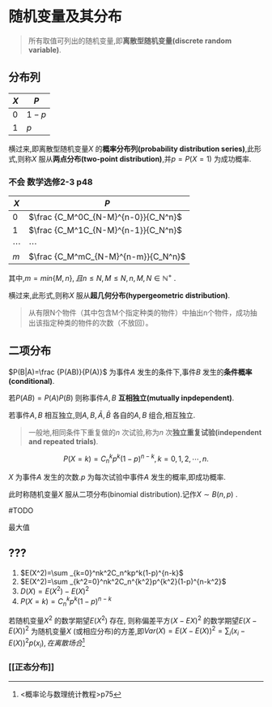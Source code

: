# 随机变量及其分布

> 所有取值可列出的随机变量,即**离散型随机变量(discrete random variable)**.

## 分布列

| $X$  | $P$   |
| ---- | ----- |
| $0$  | $1-p$ |
| $1$  | $p$   |

横过来,即离散型随机变量$X$ 的**概率分布列(probability distribution series)**,此形式,则称$X$ 服从**两点分布(two-point distribution)**,并$p=P(X=1)$ 为成功概率.

### 不会 数学选修2-3 p48

| $X$      | $P$                                 |
| -------- | ----------------------------------- |
| $0$      | $\frac {C_M^0C_{N-M}^{n-0}}{C_N^n}$ |
| $1$      | $\frac {C_M^1C_{N-M}^{n-1}}{C_N^n}$ |
| $\cdots$ | $\cdots$                            |
| $m$      | $\frac {C_M^mC_{N-M}^{n-m}}{C_N^n}$ |

其中,$m=min\{M,n\},且n\le N,M\le N,n,M,N\in \mathbb {N^+}$ .

横过来,此形式,则称$X$ 服从**超几何分布(hypergeometric distribution)**.

> 从有限N个物件（其中包含M个指定种类的物件）中抽出n个物件，成功抽出该指定种类的物件的次数（不放回）。

## 二项分布

$P(B|A)=\frac {P(AB)}{P(A)}$ 为事件$A$ 发生的条件下,事件$B$ 发生的**条件概率(conditional)**.

若$P(AB)=P(A)P(B)$ 则称事件$A,B$ **互相独立(mutually inpdependent)**.

若事件$A,B$ 相互独立,则$A,B,\bar A,\bar B$ 各自的$A,B$ 组合,相互独立.

> 一般地,相同条件下重复做的$n$ 次试验,称为$n$ 次**独立重复试验(independent and repeated trials)**.

$$
P(X=k)=C_n^kp^k(1-p)^{n-k},k=0,1,2,\cdots ,n.
$$

$X$ 为事件$A$ 发生的次数.$p$ 为每次试验中事件$A$ 发生的概率,即成功概率.

此时称随机变量$X$ 服从二项分布(binomial distribution).记作$X\sim B(n,p)$ .

#TODO

最大值





## ???

1. $E(X^2)=\sum _{k=0}^nk^2C_n^kp^k(1-p)^{n-k}$ 
2. $E(X^2)=\sum _{k^2=0}^nk^2C_n^{k^2}p^{k^2}(1-p)^{n-k^2}$ 
3. $D(X)=E(X^2)-E(X)^2$ 
4. $P(X=k)=C_n^kp^k(1-p)^{n-k}$ 

若随机变量$X^2$ 的数学期望$E(X^2)$ 存在, 则称偏差平方$(X-EX)^2$ 的数学期望$E(X-E(X))^2$ 为随机变量$X$ (或相应分布)的方差,即$Var(X)=E(X-E(X))^2=\sum _i(x_i-E(X))^2p(x_i),在离散场合$​ [^ 1]



### [[正态分布]]



[^ 1]: <概率论与数理统计教程>p75
